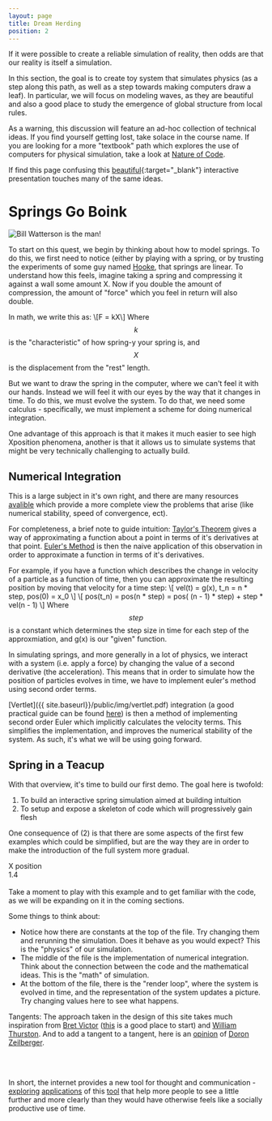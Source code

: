 ```yaml
---
layout: page
title: Dream Herding
position: 2
---
```


<p class="message">
If it were possible to create a reliable simulation of reality, then odds are that our reality is itself a simulation.
</p>

In this section, the goal is to create toy system that simulates physics (as a step along this path, as well as a step towards making computers draw a leaf).  In particular, we will focus on modeling waves, as they are beautiful and also a good place to study the emergence of global structure from local rules. 

As a warning, this discussion will feature an ad-hoc collection of technical ideas.  If you find yourself getting lost, take solace in the course name.  If you are looking for a more "textbook" path which explores the use of computers for physical simulation, take a look at [Nature of Code](http://natureofcode.com/). 

If find this page confusing this [beautiful](http://acko.net/blog/animate-your-way-to-glory/){:target="_blank"} interactive presentation touches many of the same ideas.  

# Springs Go Boink

<img src="{{ site.baseurl }}/public/img/calvinboink.gif" alt="Bill Watterson is the man!">

To start on this quest, we begin by thinking about how to model springs.  To do this, we first need to notice (either by playing with a spring, or by trusting the experiments of some guy named [Hooke](https://en.wikipedia.org/wiki/Hooke's_law), that springs are linear.  To understand how this feels, imagine taking a spring and compressing it against a wall some amount X.  Now if you double the amount of compression, the amount of "force" which you feel in return will also double.  

In math, we write this as: 
\\[F = kX\\] 
Where $$k$$ is the "characteristic" of how spring-y your spring is, and $$X$$ is the displacement from the "rest" length. 

But we want to draw the spring in the computer, where we can't feel it with our hands. Instead we will feel it with our eyes by the way that it changes in time.  To do this, we must evolve the system.  To do that, we need some calculus - specifically, we must implement a scheme for doing numerical integration.  

One advantage of this approach is that it makes it much easier to see high Xposition phenomena, another is that it allows us to simulate systems that might be very technically challenging to actually build.  

## Numerical Integration

This is a large subject in it's own right, and there are many resources [avalible](http://physics.bu.edu/py502/lectures3/cmotion.pdf) which provide a more complete view the problems that arise (like numerical stability, speed of convergence, ect). 

For completeness, a brief note to guide intuition: 
[Taylor's Theorem](https://en.wikipedia.org/wiki/Taylor's_theorem) gives a way of approximating a function about a point in terms of it's derivatives at that point.  [Euler's Method](https://en.wikipedia.org/wiki/Euler_method) is then the naive application of this observation in order to approximate a function in terms of it's derivatives.

For example, if you have a function which describes the change in velocity of a particle as a function of time, then you can approximate the resulting position by moving that velocity for a time step:
\\[
vel(t) = g(x), t_n = n * step, pos(0) = x_0
\\]
\\[
pos(t_n) = pos(n * step) = pos( (n - 1) * step) + step * vel(n - 1)
\\]
Where $$step$$ is a constant which determines the step size in time for each step of the approxmiation, and g(x) is our "given" function.

In simulating springs, and more generally in a lot of physics, we interact with a system (i.e. apply a force) by changing the value of a second derivative (the acceleration).  This means that in order to simulate how the position of particles evolves in time, we have to implement euler's method using second order terms.  

[Vertlet]({{ site.baseurl}}/public/img/vertlet.pdf) integration (a good practical guide can be found [here](http://www.gotoandplay.it/_articles/2005/08/advCharPhysics.php#Verlet)) is then a method of implementing second order Euler which implicitly calculates the velocity terms.  This simplifies the implementation, and improves the numerical stability of the system.  As such, it's what we will be using going forward.

## Spring in a Teacup

With that overview, it's time to build our first demo.  The goal here is twofold:

1. To build an interactive spring simulation aimed at building intuition
2. To setup and expose a skeleton of code which will progressively gain flesh

One consequence of (2) is that there are some aspects of the first few examples which could be simplified, but are the way they are in order to make the introduction of the full system more gradual.


<script src="{{ site.baseurl }}/public/js/lib/ace/ace.js" type="text/javascript" charset="utf-8"></script>
<!-- load ace themelist extension -->
<script src="{{ site.baseurl }}/public/js/lib/ace/ext-themelist.js" type="text/javascript" charset="utf-8"></script>
<script src="{{ site.baseurl }}/public/js/lib/fool-util.js" type="text/javascript" charset="utf-8"></script>

<div>
<div id="e1" class="editor">
</div>

</div>

<!-- This is to use the vector data-types to make it easier to make 3d visualizations later -->
<script src="{{ site.baseurl }}/public/js/lib/three.min.js"></script> 
<script type="text/javascript" src="{{ site.baseurl }}/public/js/spring.js"></script>

<script type="text/javascript">
// from fool-util
initEditor('e1');
loadContent('e1', '{{ site.baseurl }}/public/js/spring.js', '8');
</script>

<div id='content'>
  	<canvas id="springex-canvas" height='150' width='700' style='width: 100%;'></canvas>
  	<div class="slider-label">X position</div><div id="Xposition" class="slider"></div><div id="Xposition-text" class="slider-value">1.4</div>
</div>

<script type="text/javascript">
	animate();

	function animate() {
    SpringEx.initialXposition = 1.4;

		requestAnimationFrame( animate );

		var time = Date.now();

		SpringEx.simulate(time);
	}
</script>

<script type="text/javascript">
  function updateXposition() {
    var Xposition = $( "#Xposition" ).slider( "value" );
    SpringEx.initialXposition = Xposition;
    $("#Xposition-text").text(SpringEx.initialXposition + "");
    SpringEx.reset();
  }

  $(function() {
  	$( "#Xposition" ).slider({
      orientation: "horizontal",
      range: "min",
      max: 3,
      step: .05,
      value: 1.4,
      change: updateXposition
    });
  });

  $( ".e1.editor-run" ).click(function() {
		updateXposition();
	});

</script>

<br>
Take a moment to play with this example and to get familiar with the code, as we will be expanding on it in the coming sections.  

Some things to think about:

* Notice how there are constants at the top of the file.  Try changing them and rerunning the simulation.  Does it behave as you would expect? This is the "physics" of our simulation.
* The middle of the file is the implementation of numerical integration.  Think about the connection between the code and the mathematical ideas. This is the "math" of simulation.
* At the bottom of the file, there is the "render loop", where the system is evolved in time, and the representation of the system updates a picture.  Try changing values here to see what happens.  


<p class="message">
  Tangents: The approach taken in the design of this site takes much inspiration from <a href="https://worrydream.com">Bret Victor</a> (<a href="http://worrydream.com/LadderOfAbstraction/">this</a> is a good place to start) and <a href="http://arxiv.org/abs/math/9404236">William Thurston</a>.  And to add a tangent to a tangent, here is an <a href="http://www.math.rutgers.edu/~zeilberg/Opinion95.html">opinion</a> of <a href="http://www.math.rutgers.edu/~zeilberg/OPINIONS.html">Doron Zeilberger</a>.

  <br><br>

  In short, the internet provides a new tool for thought and communication - <a href="http://bost.ocks.org/mike/algorithms/">exploring</a> <a href="http://www.r2d3.us/visual-intro-to-machine-learning-part-1/">applications</a> of this <a href="http://explorableexplanations.com/">tool</a> that help more people to see a little further and more clearly than they would have otherwise feels like a socially productive use of time.  
</p>
